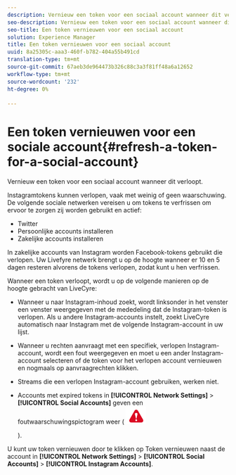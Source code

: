 ```yaml
---
description: Vernieuw een token voor een sociaal account wanneer dit verloopt.
seo-description: Vernieuw een token voor een sociaal account wanneer dit verloopt.
seo-title: Een token vernieuwen voor een sociaal account
solution: Experience Manager
title: Een token vernieuwen voor een sociaal account
uuid: 8a25305c-aaa3-460f-b782-404a55b491cd
translation-type: tm+mt
source-git-commit: 67aeb3de964473b326c88c3a3f81ff48a6a12652
workflow-type: tm+mt
source-wordcount: '232'
ht-degree: 0%

---
```



# Een token vernieuwen voor een sociale account{#refresh-a-token-for-a-social-account}

Vernieuw een token voor een sociaal account wanneer dit verloopt.

Instagramtokens kunnen verlopen, vaak met weinig of geen waarschuwing. De volgende sociale netwerken vereisen u om tokens te verfrissen om ervoor te zorgen zij worden gebruikt en actief:

* Twitter
* Persoonlijke accounts installeren
* Zakelijke accounts installeren

In zakelijke accounts van Instagram worden Facebook-tokens gebruikt die verlopen. Uw Livefyre netwerk brengt u op de hoogte wanneer er 10 en 5 dagen resteren alvorens de tokens verlopen, zodat kunt u hen verfrissen.

Wanneer een token verloopt, wordt u op de volgende manieren op de hoogte gebracht van LiveCyre:

* Wanneer u naar Instagram-inhoud zoekt, wordt linksonder in het venster een venster weergegeven met de mededeling dat de Instagram-token is verlopen. Als u andere Instagram-accounts instelt, zoekt LiveCyre automatisch naar Instagram met de volgende Instagram-account in uw lijst.
* Wanneer u rechten aanvraagt met een specifiek, verlopen Instagram-account, wordt een fout weergegeven en moet u een ander Instagram-account selecteren of de token voor het verlopen account vernieuwen en nogmaals op aanvraagrechten klikken.
* Streams die een verlopen Instagram-account gebruiken, werken niet.
* Accounts met expired tokens in **[!UICONTROL Network Settings]** > **[!UICONTROL Social Accounts]** geven een foutwaarschuwingspictogram weer ( ![](assets/warningError.png)

   ).

U kunt uw token vernieuwen door te klikken op Token vernieuwen naast de account in **[!UICONTROL Network Settings]** > **[!UICONTROL Social Accounts]** > **[!UICONTROL Instagram Accounts]**.
